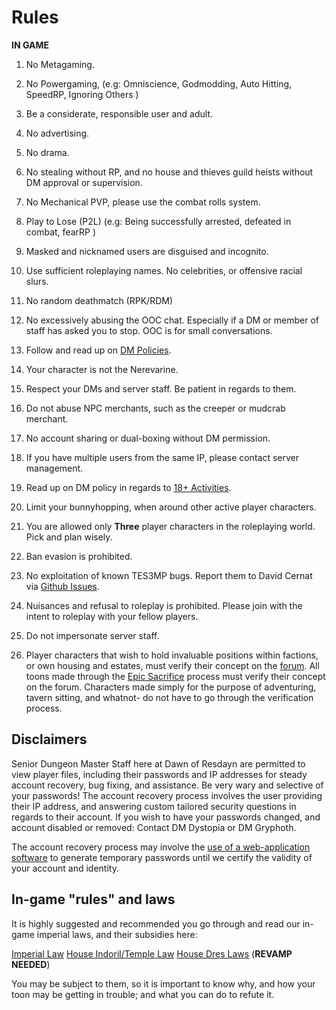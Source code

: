 # Rules

**IN GAME**

1. No Metagaming.

2. No Powergaming, (e.g: Omniscience, Godmodding, Auto Hitting, SpeedRP, Ignoring Others )

3. Be a considerate, responsible user and adult.

4. No advertising.

5. No drama.

6. No stealing without RP, and no house and thieves guild heists without DM approval or supervision.

7. No Mechanical PVP, please use the combat rolls system.

8. Play to Lose (P2L) (e.g: Being successfully arrested, defeated in combat, fearRP )

9. Masked and nicknamed users are disguised and incognito.

10. Use sufficient roleplaying names. No celebrities, or offensive racial slurs.

11. No random deathmatch (RPK/RDM)

12. No excessively abusing the OOC chat. Especially if a DM or member of staff has asked you to stop. OOC is for small conversations.

13. Follow and read up on [DM Policies](https://dor.winterfang.com/project/intro.html#dm-policy-on-permadeath-and-character-restraint).

14. Your character is not the Nerevarine.

15. Respect your DMs and server staff. Be patient in regards to them.

16. Do not abuse NPC merchants, such as the creeper or mudcrab merchant.

17. No account sharing or dual-boxing without DM permission.

18. If you have multiple users from the same IP, please contact server management.

19. Read up on DM policy in regards to [18+ Activities](https://dor.winterfang.com/project/intro.html#dm-policy-on-erotic-roleplay-and-other-18-activities).

20. Limit your bunnyhopping, when around other active player characters.

21. You are allowed only **Three** player characters in the roleplaying world. Pick and plan wisely.

22. Ban evasion is prohibited.

23. No exploitation of known TES3MP bugs. Report them to David Cernat via [Github Issues](https://github.com/TES3MP/openmw-tes3mp/issues).

24. Nuisances and refusal to roleplay is prohibited. Please join with the intent to roleplay with your fellow players.

25. Do not impersonate server staff.

26. Player characters that wish to hold invaluable positions within factions, or own housing and estates, must verify their concept on the [forum](https://resdayn.boards.net/board/4/player-characters). All toons made through the [Epic Sacrifice](https://dor.winterfang.com/ingame/rpr.html#epic-sacrifice) process must verify their concept on the forum. Characters made simply for the purpose of adventuring, tavern sitting, and whatnot- do not have to go through the verification process.

## Disclaimers

Senior Dungeon Master Staff here at Dawn of Resdayn are permitted to view player files, including their passwords and IP addresses for steady account recovery, bug fixing, and assistance. Be very wary and selective of your passwords! The account recovery process involves the user providing their IP address, and answering custom tailored security questions in regards to their account. If you wish to have your passwords changed, and account disabled or removed: Contact DM Dystopia or DM Gryphoth.

The account recovery process may involve the [use of a web-application software](https://passwordsgenerator.net/) to generate temporary passwords until we certify the validity of your account and identity.

## In-game "rules" and laws

It is highly suggested and recommended you go through and read our in-game imperial laws, and their subsidies here:

[Imperial Law](https://resdayn.boards.net/thread/6/imperial-law)
[House Indoril/Temple Law](https://resdayn.boards.net/thread/71/provincial-temple-laws)
[House Dres Laws](https://resdayn.boards.net/thread/292/laws-great-house-dres) (**REVAMP NEEDED**)

You may be subject to them, so it is important to know why, and how your toon may be getting in trouble; and what you can do to refute it.